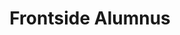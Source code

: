 ---
templateKey: people
name: Alex Ford
title: Frontside Alumnus
img: alex-ford.png
twitter: flexyford
github: flexyford
bio: Alex Ford is a Computer Engineer turned Developer. After dabbling in semiconductor design and low level programming, he realized "coding for the browser is just more fun than coding for anything else”. When he isn’t working on software, Alex is cycling, rock-climbing, kayaking and playing cribbage. Although he claims the wolf as his spirit animal, a meerkat is probably more accurate.
alumnus: true
---